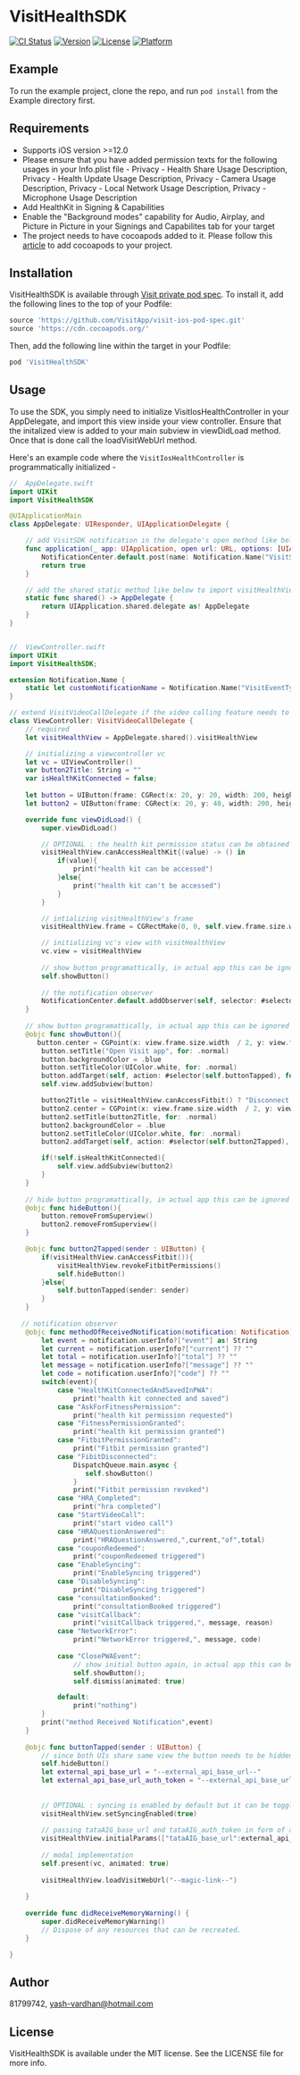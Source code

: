 # VisitHealthSDK

[![CI Status](https://img.shields.io/travis/81799742/VisitHealthSDK.svg?style=flat)](https://travis-ci.org/81799742/VisitHealthSDK)
[![Version](https://img.shields.io/cocoapods/v/VisitHealthSDK.svg?style=flat)](https://cocoapods.org/pods/VisitHealthSDK)
[![License](https://img.shields.io/cocoapods/l/VisitHealthSDK.svg?style=flat)](https://cocoapods.org/pods/VisitHealthSDK)
[![Platform](https://img.shields.io/cocoapods/p/VisitHealthSDK.svg?style=flat)](https://cocoapods.org/pods/VisitHealthSDK)

## Example

To run the example project, clone the repo, and run `pod install` from the Example directory first.

## Requirements

- Supports iOS version >=12.0
- Please ensure that you have added permission texts for the following usages in your Info.plist file - Privacy - Health Share Usage Description, Privacy - Health Update Usage Description, Privacy - Camera Usage Description, Privacy - Local Network Usage Description, Privacy - Microphone Usage Description
- Add HealthKit in Signing & Capabilities
- Enable the "Background modes" capability for Audio, Airplay, and Picture in Picture in your Signings and Capabilites tab for your target
- The project needs to have cocoapods added to it. Please follow this [article](https://www.hackingwithswift.com/articles/95/how-to-add-cocoapods-to-your-project) to add cocoapods to your project.

## Installation

VisitHealthSDK is available through [Visit private pod spec](https://github.com/VisitApp/visit-ios-pod-spec). To install
it, add the following lines to the top of your Podfile:

```ruby
source 'https://github.com/VisitApp/visit-ios-pod-spec.git'
source 'https://cdn.cocoapods.org/'
```

Then, add the following line within the target in your Podfile:


```ruby
pod 'VisitHealthSDK'
```

## Usage

To use the SDK, you simply need to initialize VisitIosHealthController in your AppDelegate, and import this view inside your view controller. Ensure that the initalized view is added to your main subview in viewDidLoad method. Once that is done call the loadVisitWebUrl method.

Here's an example code where the `VisitIosHealthController` is programmatically initialized -

```swift
//  AppDelegate.swift
import UIKit
import VisitHealthSDK

@UIApplicationMain
class AppDelegate: UIResponder, UIApplicationDelegate {

    // add VisitSDK notification in the delegate's open method like below
    func application(_ app: UIApplication, open url: URL, options: [UIApplicationOpenURLOptionsKey : Any] = [:]) -> Bool {
        NotificationCenter.default.post(name: Notification.Name("VisitSDK"), object: nil, userInfo: ["deepLink":url])
        return true
    }

    // add the shared static method like below to import visitHealthView in your view controller
    static func shared() -> AppDelegate {
        return UIApplication.shared.delegate as! AppDelegate
    }
}


//  ViewController.swift
import UIKit
import VisitHealthSDK;

extension Notification.Name {
    static let customNotificationName = Notification.Name("VisitEventType")
}

// extend VisitVideoCallDelegate if the video calling feature needs to be integrated otherwise UIViewController can be used
class ViewController: VisitVideoCallDelegate {
    // required
    let visitHealthView = AppDelegate.shared().visitHealthView

    // initializing a viewcontroller vc
    let vc = UIViewController()
    var button2Title: String = ""
    var isHealthKitConnected = false;
    
    let button = UIButton(frame: CGRect(x: 20, y: 20, width: 200, height: 60))
    let button2 = UIButton(frame: CGRect(x: 20, y: 40, width: 200, height: 60))

    override func viewDidLoad() {
        super.viewDidLoad()

        // OPTIONAL : the health kit permission status can be obtained using the following callback
        visitHealthView.canAccessHealthKit{(value) -> () in
            if(value){
                print("health kit can be accessed")
            }else{
                print("health kit can't be accessed")
            }
        }

        // intializing visitHealthView's frame
        visitHealthView.frame = CGRectMake(0, 0, self.view.frame.size.width, self.view.frame.size.height)

        // initializing vc's view with visitHealthView
        vc.view = visitHealthView
        
        // show button programattically, in actual app this can be ignored
        self.showButton()
        
        // the notification observer
        NotificationCenter.default.addObserver(self, selector: #selector(self.methodOfReceivedNotification(notification:)), name: .customNotificationName, object: nil)
    }
    
    // show button programattically, in actual app this can be ignored
    @objc func showButton(){
       button.center = CGPoint(x: view.frame.size.width  / 2, y: view.frame.size.height / 4)
        button.setTitle("Open Visit app", for: .normal)
        button.backgroundColor = .blue
        button.setTitleColor(UIColor.white, for: .normal)
        button.addTarget(self, action: #selector(self.buttonTapped), for: .touchUpInside)
        self.view.addSubview(button)

        button2Title = visitHealthView.canAccessFitbit() ? "Disconnect from Fitbit" : "Connect to Fitbit"
        button2.center = CGPoint(x: view.frame.size.width  / 2, y: view.frame.size.height / 3)
        button2.setTitle(button2Title, for: .normal)
        button2.backgroundColor = .blue
        button2.setTitleColor(UIColor.white, for: .normal)
        button2.addTarget(self, action: #selector(self.button2Tapped), for: .touchUpInside)

        if(!self.isHealthKitConnected){
            self.view.addSubview(button2)
        }
    }
    
    // hide button programattically, in actual app this can be ignored
    @objc func hideButton(){
        button.removeFromSuperview()
        button2.removeFromSuperview()
    }

    @objc func button2Tapped(sender : UIButton) {
        if(visitHealthView.canAccessFitbit()){
            visitHealthView.revokeFitbitPermissions()
            self.hideButton()
        }else{
            self.buttonTapped(sender: sender)
        }
    }
    
   // notification observer
    @objc func methodOfReceivedNotification(notification: Notification) {
        let event = notification.userInfo?["event"] as! String
        let current = notification.userInfo?["current"] ?? ""
        let total = notification.userInfo?["total"] ?? ""
        let message = notification.userInfo?["message"] ?? ""
        let code = notification.userInfo?["code"] ?? ""
        switch(event){
            case "HealthKitConnectedAndSavedInPWA":
                print("health kit connected and saved")
            case "AskForFitnessPermission":
                print("health kit permission requested")
            case "FitnessPermissionGranted":
                print("health kit permission granted")
            case "FitbitPermissionGranted":
                print("Fitbit permission granted")
            case "FibitDisconnected":
                DispatchQueue.main.async {
                   self.showButton()
                }
                print("Fitbit permission revoked")
            case "HRA_Completed":
                print("hra completed")
            case "StartVideoCall":
                print("start video call")
            case "HRAQuestionAnswered":
                print("HRAQuestionAnswered,",current,"of",total)
            case "couponRedeemed":
                print("couponRedeemed triggered")
            case "EnableSyncing":
                print("EnableSyncing triggered")
            case "DisableSyncing":
                print("DisableSyncing triggered")
            case "consultationBooked":
                print("consultationBooked triggered")
            case "visitCallback":
                print("visitCallback triggered,", message, reason)
            case "NetworkError":
                print("NetworkError triggered,", message, code)
                
            case "ClosePWAEvent":
                // show initial button again, in actual app this can be ignored
                self.showButton();
                self.dismiss(animated: true)

            default:
                print("nothing")
        }
        print("method Received Notification",event)
    }
    
    @objc func buttonTapped(sender : UIButton) {
        // since both UIs share same view the button needs to be hidden, in actual app this can be ignored
        self.hideButton()
        let external_api_base_url = "--external_api_base_url--"
        let external_api_base_url_auth_token = "--external_api_base_url_auth_token--"
        
        
        // OPTIONAL : syncing is enabled by default but it can be toggled using this method
        visitHealthView.setSyncingEnabled(true)
        
        // passing tataAIG_base_url and tataAIG_auth_token in form of a dictionary
        visitHealthView.initialParams(["tataAIG_base_url":external_api_base_url, "tataAIG_auth_token":external_api_base_url_auth_token]);
        
        // modal implementation
        self.present(vc, animated: true)
        
        visitHealthView.loadVisitWebUrl("--magic-link--")
        
    }
    
    override func didReceiveMemoryWarning() {
        super.didReceiveMemoryWarning()
        // Dispose of any resources that can be recreated.
    }

}
```

## Author

81799742, yash-vardhan@hotmail.com

## License

VisitHealthSDK is available under the MIT license. See the LICENSE file for more info.
